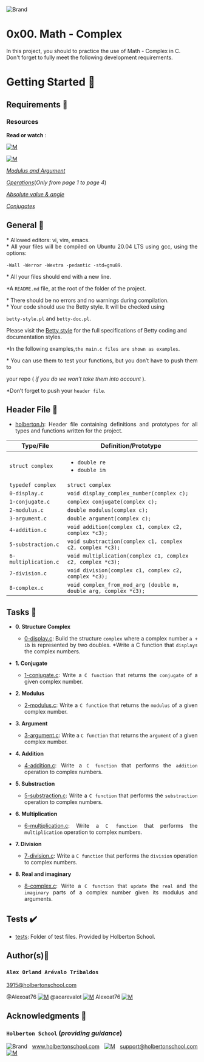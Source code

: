 ![Brand](https://assets.website-files.com/6105315644a26f77912a1ada/610540e8b4cd6969794fe673_Holberton_School_logo-04-04.svg)

# 0x00. Math - Complex
<div style="text-align: justify">
In this project, you should to practice the use of Math - Complex in C. </div>
<div style="text-align: justify">
Don't forget to fully meet the following development requirements. </div>


# Getting Started :running:

## Requirements :page_with_curl:

### Resources

**Read or watch** :

[![M](https://upload.wikimedia.org/wikipedia/commons/thumb/2/2f/Google_2015_logo.svg/80px-Google_2015_logo.svg.png)](https://www.google.com/)

[![M](https://upload.wikimedia.org/wikipedia/commons/thumb/e/e1/Logo_of_YouTube_%282015-2017%29.svg/70px-Logo_of_YouTube_%282015-2017%29.svg.png)](https://www.youtube.com/watch?v=SP-YJe7Vldo)

[*Modulus and Argument*](https://www.youtube.com/watch?v=g5_ojBMubAg)

[*Operations*](https://math.mit.edu/~stoopn/18.031/complexnumbers.pdf)(*Only from page 1 to page 4*)

[*Absolute value & angle*](https://www.khanacademy.org/math/precalculus/x9e81a4f98389efdf:complex/x9e81a4f98389efdf:complex-abs-angle/v/basic-complex-analysis)

[*Conjugates*](https://www.khanacademy.org/math/precalculus/x9e81a4f98389efdf:complex/x9e81a4f98389efdf:complex-div/v/complex-conjugates)

## General :page_with_curl:
<div style="text-align: justify">
* Allowed editors: vi, vim, emacs. </div>
<div style="text-align: justify">
* All your files will be compiled on Ubuntu 20.04 LTS using gcc, using the options: 
	
`-Wall -Werror -Wextra -pedantic -std=gnu89`. </div>
<div style="text-align: justify">
* All your files should end with a new line. </div>
<div style="text-align: justify">
	
*A `README.md` file, at the root of the folder of the project.</div>

<div style="text-align: justify">
* There should be no errors and no warnings during compilation. </div>

<div style="text-align: justify">
* Your code should use the Betty style. It will be checked using</div>

`betty-style.pl` and `betty-doc.pl`.</div>

Please visit the [Betty style](https://github.com/holbertonschool/Betty/wiki) for the full specifications of Betty coding and documentation styles.

<div style="text-align: justify">
	
*In the following examples,`the main.c files are shown as examples`. </div>

<div style="text-align: justify">
* You can use them to test your functions, but you don’t have to push them to
	<div style="text-align: justify">
		
   your repo ( *if you do we won’t take them into account* ).</div>
	
<div style="text-align: justify">
	
*Don’t forget to push your `header file`.</div>
<div style="text-align: justify">


## Header File :file_folder:

* [holberton.h](./holberton.h): Header file containing definitions and prototypes for all types
and functions written for the project.

| Type/File                  | Definition/Prototype                                                             |
| -------------------------- | -------------------------------------------------------------------------------- |
| `struct complex`           | <ul><li>`double re`</li><li>`double im`</li></ul>	                        |
| `typedef complex`          | `struct complex`                                                                 |
| `0-display.c`        	     | `void display_complex_number(complex c);`                                        |
| `1-conjugate.c`            | `complex conjugate(complex c);`                                        		|
| `2-modulus.c`              | `double modulus(complex c);`                                        		|
| `3-argument.c`             | `double argument(complex c);`                                        		|
| `4-addition.c`             | `void addition(complex c1, complex c2, complex *c3);`                            |
| `5-substraction.c`         | `void substraction(complex c1, complex c2, complex *c3);`                        |
| `6-multiplication.c`       | `void multiplication(complex c1, complex c2, complex *c3);`                      |	
| `7-division.c`       	     | `void division(complex c1, complex c2, complex *c3);`                      	|
| `8-complex.c`       	     | `void complex_from_mod_arg (double m, double arg, complex *c3);`                 |	
	
	
## Tasks :page_with_curl:

* **0. Structure Complex**
  * [0-display.c](./0-display.c): Build the structure `complex` where a complex number `a + ib` is represented by two doubles.
   	*Write a C function that `displays` the complex numbers.

* **1. Conjugate**
  * [1-conjugate.c](./1-conjugate.c): Write a `C function` that returns the `conjugate` of a given complex number.
    

* **2. Modulus**
  * [2-modulus.c](./2-modulus.c): Write a `C function` that returns the `modulus` of a given complex number.
    
	
* **3. Argument**
  * [3-argument.c](./3-argument.c): Write a `C function` that returns the `argument` of a given complex number.
    

* **4. Addition**
  * [4-addition.c](./4-addition.c): Write a `C function` that performs the `addition` operation to complex numbers.
    

* **5. Substraction**
  * [5-substraction.c](./5-substraction.c): Write a `C function` that performs the `substraction` operation to complex numbers.
   

* **6. Multiplication**
  * [6-multiplication.c](./6-multiplication.c): Write a `C function` that performs the `multiplication` operation to complex numbers.
   

* **7. Division**
  * [7-division.c](./7-division.c): Write a `C function` that performs the `division` operation to complex numbers.
  

* **8. Real and imaginary**
  * [8-complex.c](./8-complex.c): Write a `C function` that `update` the `real` and the `imaginary` parts of a complex number given its 
	modulus and arguments.



## Tests :heavy_check_mark:

* [tests](./tests): Folder of test files. Provided by Holberton School.
	

## Author(s):blue_book:

### **`Alex Orland Arévalo Tribaldos`**

<3915@holbertonschool.com>

@Alexoat76 [![M](https://upload.wikimedia.org/wikipedia/commons/thumb/9/91/Octicons-mark-github.svg/25px-Octicons-mark-github.svg.png)](https://github.com/Alexoat76)
@aoarevalot [![M](https://upload.wikimedia.org/wikipedia/fr/thumb/c/c8/Twitter_Bird.svg/25px-Twitter_Bird.svg.png)](https://twitter.com/aoarevalot)
Alexoat76 [![M](https://upload.wikimedia.org/wikipedia/commons/thumb/c/ca/LinkedIn_logo_initials.png/25px-LinkedIn_logo_initials.png)](https://www.linkedin.com/in/Alexoat76/)


## Acknowledgments :mega: 

### **`Holberton School`** (*providing guidance*)
	
![Brand](https://avatars.githubusercontent.com/u/13408012?s=50&v=4)
www.holbertonschool.com [![M](https://upload.wikimedia.org/wikipedia/commons/thumb/6/65/Crystal_Clear_app_Internet_Connection_Tools.svg/30px-Crystal_Clear_app_Internet_Connection_Tools.svg.png)](https://www.holbertonschool.com/)
	support@holbertonschool.com [![M](https://upload.wikimedia.org/wikipedia/commons/thumb/4/4e/Mail_%28iOS%29.svg/25px-Mail_%28iOS%29.svg.png)](https://github.com/holbertonschool#:~:text=support%40holbertonschool.com)
